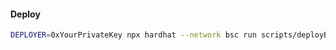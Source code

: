 #### Deploy

```bash
DEPLOYER=0xYourPrivateKey npx hardhat --network bsc run scripts/deployBsc.ts
```